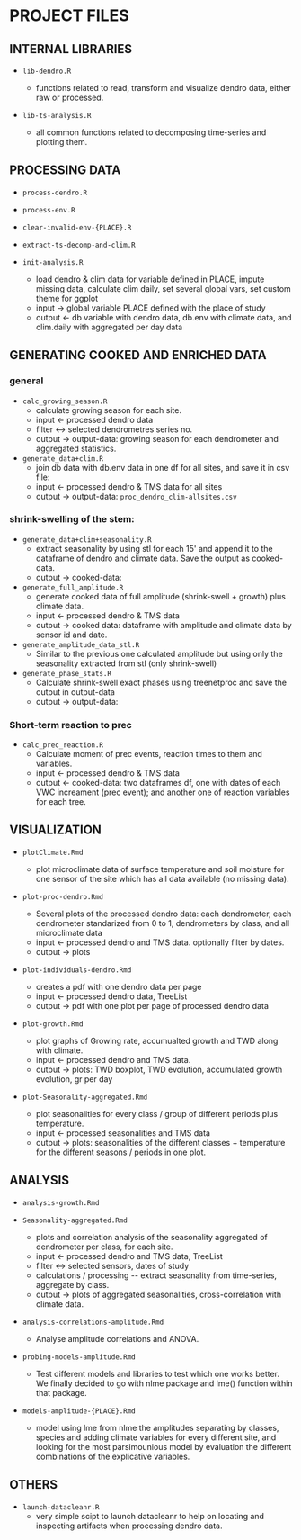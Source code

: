 # PROJECT FILES

## INTERNAL LIBRARIES

- `lib-dendro.R`
  * functions related to read, transform and visualize dendro data, either raw or processed.
  
- `lib-ts-analysis.R`
  * all common functions related to decomposing time-series and plotting them.

## PROCESSING DATA

- `process-dendro.R`

- `process-env.R`

- `clear-invalid-env-{PLACE}.R`

- `extract-ts-decomp-and-clim.R`

- `init-analysis.R`
  * load dendro & clim data for variable defined in PLACE, impute missing data, calculate clim daily, set several global vars, set custom theme for ggplot
  * input -> global variable PLACE defined with the place of study
  * output <- db variable with dendro data, db.env with climate data, and clim.daily with aggregated per day data


## GENERATING COOKED AND ENRICHED DATA

### general
- `calc_growing_season.R`
  * calculate growing season for each site.
  * input <- processed dendro data
  * filter <-> selected dendrometres series no.
  * output -> output-data: growing season for each dendrometer and aggregated statistics.
- `generate_data+clim.R`
  * join db data with db.env data in one df for all sites, and save it in csv file:
  * input <- processed dendro & TMS data for all sites
  * output -> output-data: `proc_dendro_clim-allsites.csv`

### shrink-swelling of the stem:
- `generate_data+clim+seasonality.R`
  * extract seasonality by using stl for each 15' and append it to the dataframe of dendro and climate data. Save the output as cooked-data.
  * output -> cooked-data: 
- `generate_full_amplitude.R`
  * generate cooked data of full amplitude (shrink-swell + growth) plus climate data.
  * input <- processed dendro & TMS data
  * output -> cooked data: dataframe with amplitude and climate data by sensor id and date.
- `generate_amplitude_data_stl.R`
  * Similar to the previous one calculated amplitude but using only the seasonality extracted from stl (only shrink-swell)
- `generate_phase_stats.R`
  * Calculate shrink-swell exact phases using treenetproc and save the output in output-data
  * output -> output-data:

### Short-term reaction to prec
- `calc_prec_reaction.R`
  * Calculate moment of prec events, reaction times to them and variables.
  * input <- processed dendro & TMS data
  * output <- cooked-data: two dataframes df, one with dates of each VWC increament (prec event); and another one of reaction variables for each tree.

## VISUALIZATION

- `plotClimate.Rmd`
  * plot microclimate data of surface temperature and soil moisture for one sensor of the site which has all data available (no missing data).

- `plot-proc-dendro.Rmd`
  * Several plots of the processed dendro data: each dendrometer, each dendrometer standarized from 0 to 1, dendrometers by class, and all microclimate data
  * input <- processed dendro and TMS data. optionally filter by dates.
  * output -> plots

- `plot-individuals-dendro.Rmd`
  * creates a pdf with one dendro data per page
  * input <- processed dendro data, TreeList
  * output -> pdf with one plot per page of processed dendro data
  
- `plot-growth.Rmd`
  * plot graphs of Growing rate, accumualted growth and TWD along with climate.
  * input <- processed dendro and TMS data.
  * output -> plots: TWD boxplot, TWD evolution, accumulated growth evolution, gr per day
  
- `plot-Seasonality-aggregated.Rmd`
  * plot seasonalities for every class / group of different periods plus temperature.
  * input <- processed seasonalities and TMS data
  * output -> plots: seasonalities of the different classes + temperature for the different seasons / periods in one plot.

## ANALYSIS

- `analysis-growth.Rmd`

- `Seasonality-aggregated.Rmd`
  * plots and correlation analysis of the seasonality aggregated of dendrometer per class, for each site.
  * input <- processed dendro and TMS data, TreeList
  * filter <-> selected sensors, dates of study
  * calculations / processing -- extract seasonality from time-series, aggregate by class.
  * output -> plots of aggregated seasonalities, cross-correlation with climate data.
  
- `analysis-correlations-amplitude.Rmd`
  * Analyse amplitude correlations and ANOVA.
  
- `probing-models-amplitude.Rmd`
  * Test different models and libraries to test which one works better. We finally decided to go with nlme package and lme() function within that package.
  
- `models-amplitude-{PLACE}.Rmd`
  * model using lme from nlme the amplitudes separating by classes, species and adding climate variables for every different site, and looking for the most parsimounious model by evaluation the different combinations of the explicative variables.
  
## OTHERS
- `launch-datacleanr.R`
  * very simple scipt to launch datacleanr to help on locating and inspecting artifacts when processing dendro data.
